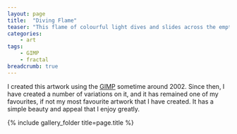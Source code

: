 ```yaml
---
layout: page
title:  "Diving Flame"
teaser: "This flame of colourful light dives and slides across the emptiness of space."
categories:
    - art
tags:
    - GIMP
    - fractal
breadcrumb: true
---
```


I created this artwork using the 
[GIMP](https://www.gimp.org/)
sometime around 2002. Since then, I have created a number of 
variations on it, and it has remained one of my favourites, if not my
most favourite artwork that I have created. It has a simple beauty and appeal
that I enjoy greatly.

{% include gallery_folder title=page.title %}



